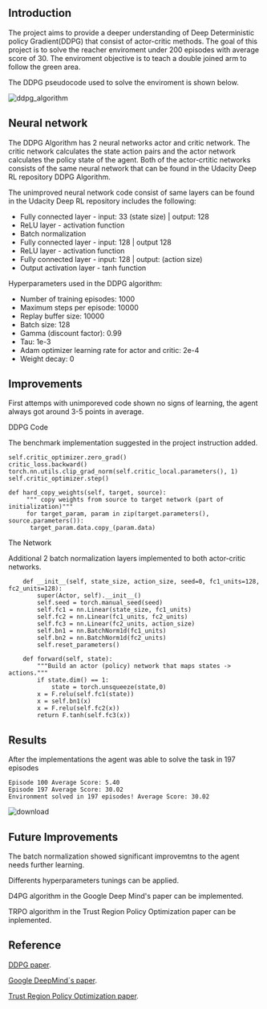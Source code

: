 ## Introduction

The project aims to provide a deeper understanding of Deep Deterministic policy Gradient(DDPG) that consist of actor-critic methods. The goal of this project is to solve the reacher enviroment under 200 episodes with average score of 30. The enviroment objective is to teach a double joined arm to follow the green area.

The DDPG pseudocode used to solve the enviroment is shown below.

![ddpg_algorithm](https://user-images.githubusercontent.com/43606874/52708863-43c68c80-2f9c-11e9-9001-20c619bd057d.png)

## Neural network

The DDPG Algorithm has 2 neural networks actor and critic network. The critic network calculates the state action pairs and the actor network calculates the policy state of the agent. Both of the actor-crtitic networks consists of the same neural network that can be found in the Udacity Deep RL repository DDPG Algorithm.

The unimproved neural network code consist of same layers can be found in the Udacity Deep RL repository 
includes the following:

- Fully connected layer - input: 33 (state size) | output: 128
- ReLU layer - activation function
- Batch normalization
- Fully connected layer - input: 128 |  output 128
- ReLU layer - activation function
- Fully connected layer - input: 128 | output: (action size)
- Output activation layer - tanh function

Hyperparameters used in the DDPG algorithm:

- Number of training episodes: 1000
- Maximum steps per episode: 10000
- Replay buffer size: 10000
- Batch size: 128
- Gamma (discount factor): 0.99
- Tau: 1e-3
- Adam optimizer learning rate for actor and critic: 2e-4
- Weight decay: 0


## Improvements

First attemps with unimporeved code shown no signs of learning, the agent always got around 3-5 points in average.

DDPG Code

The benchmark implementation suggested in the project instruction added.

```
self.critic_optimizer.zero_grad()
critic_loss.backward()
torch.nn.utils.clip_grad_norm(self.critic_local.parameters(), 1)
self.critic_optimizer.step()
```

```
def hard_copy_weights(self, target, source):
     """ copy weights from source to target network (part of initialization)"""
     for target_param, param in zip(target.parameters(), source.parameters()):
      target_param.data.copy_(param.data)
```

The Network 

Additional 2 batch normalization layers implemented to both actor-critic networks.
```
    def __init__(self, state_size, action_size, seed=0, fc1_units=128, fc2_units=128):
        super(Actor, self).__init__()
        self.seed = torch.manual_seed(seed)
        self.fc1 = nn.Linear(state_size, fc1_units)
        self.fc2 = nn.Linear(fc1_units, fc2_units)
        self.fc3 = nn.Linear(fc2_units, action_size)
        self.bn1 = nn.BatchNorm1d(fc1_units)
        self.bn2 = nn.BatchNorm1d(fc2_units)
        self.reset_parameters()
```

```
    def forward(self, state):
        """Build an actor (policy) network that maps states -> actions."""
        if state.dim() == 1:
            state = torch.unsqueeze(state,0)
        x = F.relu(self.fc1(state))
        x = self.bn1(x)
        x = F.relu(self.fc2(x))
        return F.tanh(self.fc3(x))
```

## Results

After the implementations the agent was able to solve the task in 197 episodes
```
Episode 100	Average Score: 5.40
Episode 197	Average Score: 30.02
Environment solved in 197 episodes!	Average Score: 30.02
```

![download](https://user-images.githubusercontent.com/43606874/52710859-79ba3f80-2fa1-11e9-9d57-ca649fcd2487.png)

## Future Improvements

The batch normalization showed significant improvemtns to the agent needs further learning.

Differents hyperparameters tunings can be applied.

D4PG algorithm in the Google Deep Mind's paper can be implemented.

TRPO algorithm in the Trust Region Policy Optimization paper can be inplemented.

## Reference
[DDPG paper](https://arxiv.org/pdf/1509.02971.pdf).

[Google DeepMind´s paper](https://openreview.net/pdf?id=SyZipzbCb).

[Trust Region Policy Optimization paper](https://arxiv.org/pdf/1502.05477.pdf).
